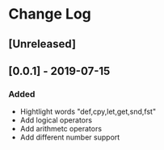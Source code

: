 # Change Log

## [Unreleased]

## [0.0.1] - 2019-07-15
### Added
- Hightlight words "def,cpy,let,get,snd,fst"
- Add logical operators
- Add arithmetc operators
- Add different number support

